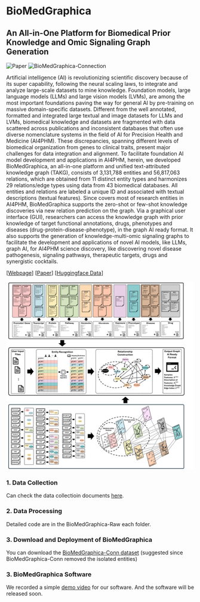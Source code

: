 # BioMedGraphica

## An All-in-One Platform for Biomedical Prior Knowledge and Omic Signaling Graph Generation

![Paper](https://img.shields.io/badge/Webpage-BioMedGraphica-red) 
![BioMedGraphica-Connection](https://img.shields.io/badge/Knowledge_Graph-BioMedGraphica-blue)  


Artificial intelligence (AI) is revolutionizing scientific discovery because of its super capability, following the neural scaling laws, to integrate and analyze large-scale datasets to mine knowledge. Foundation models, large language models (LLMs) and large vision models (LVMs), are among the most important foundations paving the way for general AI by pre-training on massive domain-specific datasets. Different from the well annotated, formatted and integrated large textual and image datasets for LLMs and LVMs, biomedical knowledge and datasets are fragmented with data scattered across publications and inconsistent databases that often use diverse nomenclature systems in the field of AI for Precision Health and Medicine (AI4PHM). These discrepancies, spanning different levels of biomedical organization from genes to clinical traits, present major challenges for data integration and alignment. To facilitate foundation AI model development and applications in AI4PHM, herein, we developed BioMedGraphica, an all-in-one platform and unified text-attributed knowledge graph (TAKG), consists of 3,131,788 entities and 56,817,063 relations, which are obtained from 11 distinct entity types and harmonizes 29 relations/edge types using data from 43 biomedical databases. All entities and relations are labeled a unique ID and associated with textual descriptions (textual features). Since covers most of research entities in AI4PHM, BioMedGraphica supports the zero-shot or few-shot knowledge discoveries via new relation prediction on the graph. Via a graphical user interface (GUI), researchers can access the knowledge graph with prior knowledge of target functional annotations, drugs, phenotypes and diseases (drug-protein-disease-phenotype), in the graph AI ready format. It also supports the generation of knowledge-multi-omic signaling graphs to facilitate the development and applications of novel AI models, like LLMs, graph AI, for AI4PHM science discovery, like discovering novel disease pathogenesis, signaling pathways, therapeutic targets, drugs and synergistic cocktails.

[[Webpage](www.google.com)] [[Paper](www.google.com)]  [[Huggingface Data](https://huggingface.co/datasets/FuhaiLiAiLab/BioMedGraphica/tree/main)]

![Figure1](./Figures/Figure1.png)

### 1. Data Collection

Can check the data collectioin documents [here](./DataCollection.md).

### 2. Data Processing

Detailed code are in the BioMedGraphica-Raw each folder.

### 3. Download and Deployment of BioMedGraphica

You can download the [BioMedGraphica-Conn dataset](https://huggingface.co/datasets/FuhaiLiAiLab/BioMedGraphica/tree/main/BioMedGraphica-Conn) (suggested since BioMedGraphica-Conn removed the isolated entities)

### 3. BioMedGraphica Software

We recorded a simple [demo video](./Videos/Demo1.mp4) for our software. And the software will be released soon.